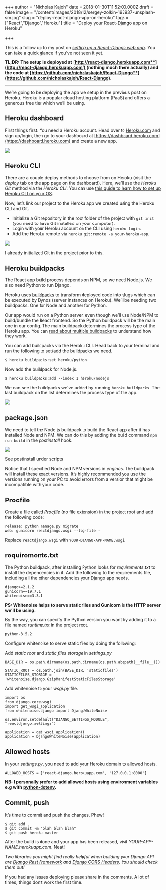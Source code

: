 +++
author = "Nicholas Kajoh"
date = 2018-01-30T11:52:00.000Z
draft = false
image = "/content/images/2018/12/sergey-zolkin-192937-unsplash-sm.jpg"
slug = "deploy-react-django-app-on-heroku"
tags = ["React","Django","Heroku"]
title = "Deploy your React-Django app on Heroku"

+++


This is a follow up to my post on _[setting up a React-Django web app](https://alphacoder.xyz/dead-simple-react-django-setup/)_. You can take a quick glance if you’ve not seen it yet.

**TL;DR: The setup is deployed at** [**http://react-django.herokuapp.com**](http://react-django.herokuapp.com/) **(nothing much there actually) and the code at** [**https://github.com/nicholaskajoh/React-Django**](https://github.com/nicholaskajoh/React-Django)**.**

* * *

We’re going to be deploying the app we setup in the previous post on Heroku. Heroku is a popular cloud hosting platform (PaaS) and offers a generous free tier which we’ll be using.

Heroku dashboard
----------------

First things first. You need a Heroku account. Head over to [Heroku.com](https://heroku.com) and sign up/login, then go to your dashboard at [https://dashboard.heroku.com](https://dashboard.heroku.com) and create a new app.

![](https://cdn-images-1.medium.com/max/1000/1*J2mxZwYUbFFCTnXOORLMlw.png)

Heroku CLI
----------

There are a couple deploy methods to choose from on Heroku (visit the _deploy_ tab on the app page on the dashboard). Here, we’ll use the _Heroku Git_ method via the _Heroku CLI_. You can use [this guide to learn how to set up Heroku CLI on your OS](https://devcenter.heroku.com/articles/heroku-cli).

Now, let’s link our project to the Heroku app we created using the Heroku CLI and Git.

*   Initialize a Git repository in the root folder of the project with `git init` (you need to have Git installed on your computer).
*   Login with your Heroku account on the CLI using `heroku login`.
*   Add the Heroku remote via `heroku git:remote -a your-heroku-app`.

![](https://cdn-images-1.medium.com/max/800/1*A4icz0o5vRhq1zGDdpcLkQ.png)

I already initialized Git in the project prior to this.

Heroku buildpacks
-----------------

The React app build process depends on NPM, so we need Node.js. We also need Python to run Django.

Heroku uses [buildpacks](https://devcenter.heroku.com/articles/buildpacks) to transform deployed code into slugs which can be executed by Dynos (server instances on Heroku). We’ll be needing two buildpacks. One for Node and another for Python.

Our app would run on a Python server, even though we’ll use Node/NPM to build/bundle the React frontend. So the Python buildpack will be the main one in our config. The main buildpack determines the process type of the Heroku app. You can [read about multiple buildpacks](https://devcenter.heroku.com/articles/using-multiple-buildpacks-for-an-app) to understand how they work.

You can add buildpacks via the Heroku CLI. Head back to your terminal and run the following to set/add the buildpacks we need.

    $ heroku buildpacks:set heroku/python

Now add the buildpack for Node.js.

    $ heroku buildpacks:add --index 1 heroku/nodejs

We can see the buildpacks we’ve added by running `heroku buildpacks`. The last buildpack on the list determines the process type of the app.

![](https://cdn-images-1.medium.com/max/800/1*cQr2gThuZbUr-sY4yKUwog.png)

package.json
------------

We need to tell the Node.js buildpack to build the React app after it has installed Node and NPM. We can do this by adding the build command `npm run build` in the _postinstall_ hook.

![](https://cdn-images-1.medium.com/max/800/1*lJJMhR8OnPe2YJXGbzn2YQ.png)

See postinstall under scripts

Notice that I specified Node and NPM versions in _engines_. The buildpack will install these exact versions. It’s highly recommended you use the versions running on your PC to avoid errors from a version that might be incompatible with your code.

Procfile
--------

Create a file called _[Procfile](https://devcenter.heroku.com/articles/procfile)_ (no file extension) in the project root and add the following code:

    release: python manage.py migrate
    web: gunicorn reactdjango.wsgi --log-file -

Replace `reactdjango.wsgi` with `YOUR-DJANGO-APP-NAME.wsgi`.

requirements.txt
----------------

The Python buildpack, after installing Python looks for _requirements.txt_ to install the dependencies in it. Add the following to the requirements file, including all the other dependencies your Django app needs.

    django>=2.1.2
    gunicorn==19.7.1
    whitenoise==3.3.1

**PS: Whitenoise helps to serve static files and Gunicorn is the HTTP server we’ll be using.**

By the way, you can specify the Python version you want by adding it to a file named _runtime.txt_ in the project root.

    python-3.5.2

Configure whitenoise to serve static files by doing the following:

Add _static root_ and _static files storage_ in _settings.py_

    BASE_DIR = os.path.dirname(os.path.dirname(os.path.abspath(__file__)))
    
    STATIC_ROOT = os.path.join(BASE_DIR, 'staticfiles')
    STATICFILES_STORAGE = 'whitenoise.django.GzipManifestStaticFilesStorage'

Add whitenoise to your _wsgi.py_ file.

    import os
    from django.core.wsgi
    import get_wsgi_application
    from whitenoise.django import DjangoWhiteNoise
    
    os.environ.setdefault("DJANGO_SETTINGS_MODULE", "reactdjango.settings")
    
    application = get_wsgi_application()
    application = DjangoWhiteNoise(application)

Allowed hosts
-------------

In your _settings.py_, you need to add your Heroku domain to allowed hosts.

    ALLOWED_HOSTS = ['react-django.herokuapp.com', '127.0.0.1:8000']

**NB: I personally prefer to add allowed hosts using environment variables e.g with** [**python-dotenv**](https://github.com/theskumar/python-dotenv)**.**

Commit, push
------------

It’s time to commit and push the changes. Phew!

    $ git add .
    $ git commit -m "blah blah blah"
    $ git push heroku master

After the build is done and your app has been released, visit _YOUR-APP-NAME.herokuapp.com_. Neat!

_Two libraries you might find really helpful when building your Django API are_ [_Django Rest Framework_](http://www.django-rest-framework.org/) _and_ [_Django CORS Headers_](https://github.com/ottoyiu/django-cors-headers/)_. You should check them out!_

If you had any issues deploying please share in the comments. A lot of times, things don’t work the first time.